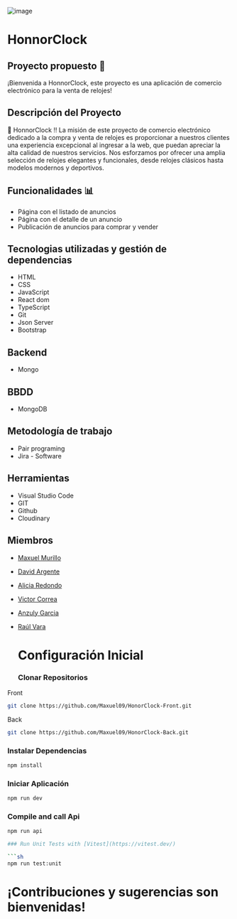 ![image](https://github.com/Maxuel09/HonorClock-Front/assets/148530687/3aa11cc0-3973-4dc3-9ba7-732d94336f51)
# HonnorClock 

## Proyecto propuesto 📌

¡Bienvenida a HonnorClock, este proyecto es una aplicación de comercio electrónico para la venta de relojes!

## Descripción del Proyecto
📒
HonnorClock !! La misión de este proyecto de comercio electrónico dedicado a la compra y venta de relojes es proporcionar a nuestros clientes una experiencia excepcional al ingresar a la web, que puedan apreciar la alta calidad de nuestros servicios. Nos esforzamos por ofrecer una amplia selección de relojes elegantes y funcionales, desde relojes clásicos hasta modelos modernos y deportivos.

## Funcionalidades 📊
- Página con el listado de anuncios
- Página con el detalle de un anuncio
- Publicación de anuncios para comprar y vender
 
## Tecnologias utilizadas y gestión de dependencias 
- HTML
- CSS
- JavaScript
- React dom
- TypeScript
- Git
- Json Server
- Bootstrap
## Backend 
- Mongo
## BBDD 
- MongoDB
## Metodología de trabajo
- Pair programing
- Jira - Software
    
## Herramientas
- Visual Studio Code
- GIT
- Github
- Cloudinary
  
## Miembros

- [Maxuel Murillo](https://github.com/Maxuel09)
- [David Argente](https://github.com/Davvidar)
- [Alicia Redondo](https://github.com/Aliciared7)
- [Victor Correa](https://github.com/VICTOR-M8)
- [Anzuly Garcia](https://github.com/yluzna)
- [Raúl Vara](https://github.com/RvaraG)
  
  # Configuración Inicial
  ### Clonar Repositorios
Front
```sh
git clone https://github.com/Maxuel09/HonorClock-Front.git
```
Back
```sh
git clone https://github.com/Maxuel09/HonorClock-Back.git
```
### Instalar Dependencias 
```sh
npm install
```
### Iniciar Aplicación
```sh
npm run dev
```


### Compile and call Api

```sh
npm run api

### Run Unit Tests with [Vitest](https://vitest.dev/)

```sh
npm run test:unit
```

 # ¡Contribuciones y sugerencias son bienvenidas!

